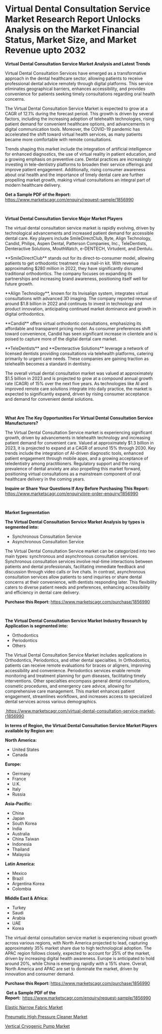 <p><h1>Virtual Dental Consultation Service Market Research Report Unlocks Analysis on the Market Financial Status, Market Size, and Market Revenue upto 2032</h1></p><p><strong>Virtual Dental Consultation Service Market Analysis and Latest Trends</strong></p>
<p><p>Virtual Dental Consultation Services have emerged as a transformative approach in the dental healthcare sector, allowing patients to receive professional dental advice remotely through digital platforms. This service eliminates geographical barriers, enhances accessibility, and provides convenience for patients seeking timely consultations regarding oral health concerns.</p><p>The Virtual Dental Consultation Service Market is expected to grow at a CAGR of 12.1% during the forecast period. This growth is driven by several factors, including the increasing adoption of telehealth technologies, rising patient demand for convenient healthcare options, and advancements in digital communication tools. Moreover, the COVID-19 pandemic has accelerated the shift toward virtual health services, as many patients became more comfortable with remote consultations.</p><p>Trends shaping this market include the integration of artificial intelligence for enhanced diagnostics, the use of virtual reality in patient education, and a growing emphasis on preventive care. Dental practices are increasingly investing in tele-dentistry platforms to broaden their service offerings and improve patient engagement. Additionally, rising consumer awareness about oral health and the importance of timely dental care are further propelling market growth, making virtual consultations an integral part of modern healthcare delivery.</p></p>
<p><strong>Get a Sample PDF of the Report:&nbsp;</strong> <a href="https://www.marketscagr.com/enquiry/request-sample/1856990?utm_campaign=1869&utm_medium=2&utm_source=Github&utm_content=ia&utm_term=27032025&utm_id=virtual-dental-consultation-service">https://www.marketscagr.com/enquiry/request-sample/1856990</a></p>
<p>&nbsp;</p>
<p><strong>Virtual Dental Consultation Service Major Market Players</strong></p>
<p><p>The virtual dental consultation service market is rapidly evolving, driven by technological advancements and increased patient demand for accessible dental care. Key players include SmileDirectClub, Byte, Align Technology, Candid, Philips, Aspen Dental, Patterson Companies, Inc., TeleDentists, Denteractive Solutions, MouthWatch, e-DENTECH, Virtudent, and Dentulu.</p><p>**SmileDirectClub** stands out for its direct-to-consumer model, allowing patients to get orthodontic treatment via a mail-in kit. With revenue approximating $280 million in 2022, they have significantly disrupted traditional orthodontics. The company focuses on expanding its partnerships and increasing brand awareness, positioning itself well for future growth.</p><p>**Align Technology**, known for its Invisalign system, integrates virtual consultations with advanced 3D imaging. The company reported revenue of around $1.8 billion in 2022 and continues to invest in technology and product innovation, anticipating continued market dominance and growth in digital orthodontics.</p><p>**Candid** offers virtual orthodontic consultations, emphasizing its affordable and transparent pricing model. As consumer preferences shift toward convenience, Candid has seen significant increase in clientele and is poised to capture more of the digital dental care market.</p><p>**TeleDentists** and **Denteractive Solutions** leverage a network of licensed dentists providing consultations via telehealth platforms, catering primarily to urgent care needs. These companies are gaining traction as telehealth becomes a standard in dentistry.</p><p>The overall virtual dental consultation market was valued at approximately $1.5 billion in 2023 and is projected to grow at a compound annual growth rate (CAGR) of 15% over the next five years. As technologies like AI and improved remote care solutions integrate into daily practice, the market is expected to significantly expand, driven by rising consumer acceptance and demand for convenient dental solutions.</p></p>
<p>&nbsp;</p>
<p><strong>What Are The Key Opportunities For Virtual Dental Consultation Service Manufacturers?</strong></p>
<p><p>The Virtual Dental Consultation Service market is experiencing significant growth, driven by advancements in telehealth technology and increasing patient demand for convenient care. Valued at approximately $1.3 billion in 2023, it is projected to expand at a CAGR of around 15% through 2030. Key trends include the integration of AI-driven diagnostic tools, enhanced patient engagement through mobile apps, and a growing acceptance of teledentistry among practitioners. Regulatory support and the rising prevalence of dental anxiety are also propelling this market forward, positioning virtual consultations as a mainstream component of oral healthcare delivery in the coming years.</p></p>
<p><strong>Inquire or Share Your Questions If Any Before Purchasing This Report:</strong> <a href="https://www.marketscagr.com/enquiry/pre-order-enquiry/1856990?utm_campaign=1869&utm_medium=2&utm_source=Github&utm_content=ia&utm_term=27032025&utm_id=virtual-dental-consultation-service">https://www.marketscagr.com/enquiry/pre-order-enquiry/1856990</a></p>
<p>&nbsp;</p>
<p><strong>Market Segmentation</strong></p>
<p><strong>The Virtual Dental Consultation Service Market Analysis by types is segmented into:</strong></p>
<p><ul><li>Synchronous Consultation Service</li><li>Asynchronous Consultation Service</li></ul></p>
<p><p>The Virtual Dental Consultation Service market can be categorized into two main types: synchronous and asynchronous consultation services. Synchronous consultation services involve real-time interactions between patients and dental professionals, facilitating immediate feedback and discussion through video calls or live chats. In contrast, asynchronous consultation services allow patients to send inquiries or share dental concerns at their convenience, with dentists responding later. This flexibility caters to diverse patient needs and preferences, enhancing accessibility and efficiency in dental care delivery.</p></p>
<p><strong>Purchase this Report:&nbsp;</strong><a href="https://www.marketscagr.com/purchase/1856990?utm_campaign=1869&utm_medium=2&utm_source=Github&utm_content=ia&utm_term=27032025&utm_id=virtual-dental-consultation-service">https://www.marketscagr.com/purchase/1856990</a></p>
<p>&nbsp;</p>
<p><strong>The Virtual Dental Consultation Service Market Industry Research by Application is segmented into:</strong></p>
<p><ul><li>Orthodontics</li><li>Periodontics</li><li>Others</li></ul></p>
<p><p>The Virtual Dental Consultation Service Market includes applications in Orthodontics, Periodontics, and other dental specialties. In Orthodontics, patients can receive remote evaluations for braces or aligners, improving accessibility and convenience. Periodontics services enable remote monitoring and treatment planning for gum diseases, facilitating timely interventions. Other specialties encompass general dental consultations, cosmetic procedures, and emergency care advice, allowing for comprehensive care management. This market enhances patient engagement, streamlines workflows, and increases access to specialized dental services across various demographics.</p></p>
<p><a href="https://www.marketscagr.com/virtual-dental-consultation-service-market-r1856990?utm_campaign=1869&utm_medium=2&utm_source=Github&utm_content=ia&utm_term=27032025&utm_id=virtual-dental-consultation-service">&nbsp;https://www.marketscagr.com/virtual-dental-consultation-service-market-r1856990</a></p>
<p><strong>In terms of Region, the Virtual Dental Consultation Service Market Players available by Region are:</strong></p>
<p>
    <p> <strong> North America: </strong>
        <ul>
            <li>United States</li>
            <li>Canada</li>
        </ul>
        </p> 
    <p> <strong> Europe: </strong>
        <ul>
            <li>Germany</li>
            <li>France</li>
            <li>U.K.</li>
            <li>Italy</li>
            <li>Russia</li>
        </ul>
        </p> 
    <p> <strong> Asia-Pacific: </strong>
        <ul>
            <li>China</li>
            <li>Japan</li>
            <li>South Korea</li>
            <li>India</li>
            <li>Australia</li>
            <li>China Taiwan</li>
            <li>Indonesia</li>
            <li>Thailand</li>
            <li>Malaysia</li>
        </ul>
        </p> 
    <p> <strong> Latin America: </strong>
        <ul>
            <li>Mexico</li>
            <li>Brazil</li>
            <li>Argentina Korea</li>
            <li>Colombia</li>
        </ul>
        </p> 
    <p> <strong> Middle East & Africa: </strong>
        <ul>
            <li>Turkey</li>
            <li>Saudi</li>
            <li>Arabia</li>
            <li>UAE</li>
            <li>Korea</li>
        </ul>
    </p>
    </p>
<p><p>The virtual dental consultation service market is experiencing robust growth across various regions, with North America projected to lead, capturing approximately 35% market share due to high technological adoption. The APAC region follows closely, expected to account for 25% of the market, driven by increasing digital health awareness. Europe is anticipated to hold around 20%, while China is emerging rapidly with a 15% share. Overall, North America and APAC are set to dominate the market, driven by innovation and consumer demand.</p></p>
<p><strong>Purchase this Report: </strong><a href="https://www.marketscagr.com/purchase/1856990?utm_campaign=1869&utm_medium=2&utm_source=Github&utm_content=ia&utm_term=27032025&utm_id=virtual-dental-consultation-service">https://www.marketscagr.com/purchase/1856990</a></p>
<p>&nbsp;<strong>Get a Sample PDF of the Report:&nbsp;&nbsp;</strong><a href="https://www.marketscagr.com/enquiry/request-sample/1856990?utm_campaign=1869&utm_medium=2&utm_source=Github&utm_content=ia&utm_term=27032025&utm_id=virtual-dental-consultation-service">https://www.marketscagr.com/enquiry/request-sample/1856990</a></p>
<p><strong></strong></p>
<p><p><a href="https://github.com/provorikovar/Market-Research-Report-List-7/blob/main/elastic-narrow-fabric-market.md?utm_campaign=1869&utm_medium=2&utm_source=Github&utm_content=ia&utm_term=27032025&utm_id=virtual-dental-consultation-service">Elastic Narrow Fabric Market</a></p><p><a href="https://github.com/CliffMedina6/Market-Research-Report-List-7/blob/main/pneumatic-high-pressure-cleaner-market.md?utm_campaign=1869&utm_medium=2&utm_source=Github&utm_content=ia&utm_term=27032025&utm_id=virtual-dental-consultation-service">Pneumatic High Pressure Cleaner Market</a></p><p><a href="https://github.com/ekerswenzlb0/Market-Research-Report-List-1/blob/main/vertical-cryogenic-pump-market.md?utm_campaign=1869&utm_medium=2&utm_source=Github&utm_content=ia&utm_term=27032025&utm_id=virtual-dental-consultation-service">Vertical Cryogenic Pump Market</a></p></p>